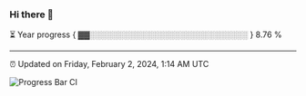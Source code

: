 ### Hi there 👋

⏳ Year progress { ▓▓░░░░░░░░░░░░░░░░░░░░░░░░░░░░ } 8.76 %

---

⏰ Updated on Friday, February 2, 2024, 1:14 AM UTC

![Progress Bar CI](https://github.com/arthurbuhl/arthurbuhl/workflows/Progress%20Bar%20CI/badge.svg)
